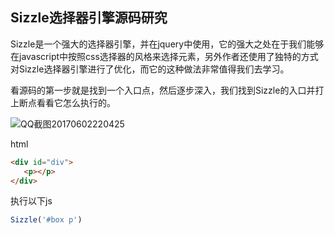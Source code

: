 ## Sizzle选择器引擎源码研究

Sizzle是一个强大的选择器引擎，并在jquery中使用，它的强大之处在于我们能够在javascript中按照css选择器的风格来选择元素，另外作者还使用了独特的方式对Sizzle选择器引擎进行了优化，而它的这种做法非常值得我们去学习。

看源码的第一步就是找到一个入口点，然后逐步深入，我们找到Sizzle的入口并打上断点看看它怎么执行的。

![QQ截图20170602220425](C:\Users\Administrator\Desktop\QQ截图20170602220425.png)

html

```html
<div id="div">
   <p></p>
</div>
```

执行以下js

```javascript
Sizzle('#box p')
```


